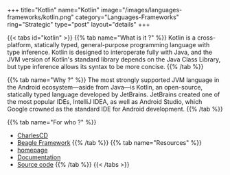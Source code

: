 +++
title="Kotlin"
name="Kotlin"
image="/images/languages-frameworks/kotlin.png"
category="Languages-Frameworks"
ring="Strategic"
type="post"
layout="details"
+++

{{< tabs id="kotlin" >}}
{{% tab name="What is it ?" %}}
Kotlin is a cross-platform, statically typed, general-purpose programming language with type inference. Kotlin is designed to interoperate fully with Java, and the JVM version of Kotlin's standard library depends on the Java Class Library, but type inference allows its syntax to be more concise. 
{{% /tab %}}

{{% tab name="Why ?" %}}
The most strongly supported JVM language in the Android ecosystem—aside from Java—is Kotlin, an open-source, statically typed language developed by JetBrains. JetBrains created one of the most popular IDEs, IntelliJ IDEA, as well as Android Studio, which Google crowned as the standard IDE for Android development.
{{% /tab %}}

{{% tab name="For who ?" %}}
* [CharlesCD](https://charlescd.io/)
* [Beagle Framework](https://usebeagle.io/)
{{% /tab %}}
{{% tab name="Resources" %}}
* [homepage](https://kotlinlang.org/)
* [Documentation](https://kotlinlang.org/docs/home.html)
* [Source code](https://github.com/JetBrains/kotlin)
{{% /tab %}}
{{< /tabs >}}
